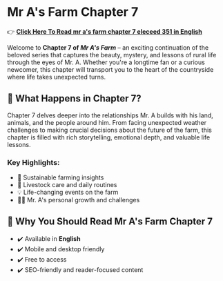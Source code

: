 # Mr A's Farm Chapter 7
👉 **[Click Here To Read  mr a's farm chapter 7 eleceed 351 in English](https://t.acrsmartcam.com/371513/4152?bo=2779,2778,2777,2776,2775&popUnder=true&aff_sub5=SF_006OG000004lmDN)**

Welcome to **Chapter 7 of *Mr A's Farm*** – an exciting continuation of the beloved series that captures the beauty, mystery, and lessons of rural life through the eyes of Mr. A. Whether you're a longtime fan or a curious newcomer, this chapter will transport you to the heart of the countryside where life takes unexpected turns.

## 📖 What Happens in Chapter 7?

Chapter 7 delves deeper into the relationships Mr. A builds with his land, animals, and the people around him. From facing unexpected weather challenges to making crucial decisions about the future of the farm, this chapter is filled with rich storytelling, emotional depth, and valuable life lessons.

### Key Highlights:

* 🌱 Sustainable farming insights
* 🐄 Livestock care and daily routines
* 💡 Life-changing events on the farm
* 👨‍🌾 Mr. A's personal growth and challenges


## 📌 Why You Should Read Mr A's Farm Chapter 7

* ✔️ Available in **English**
* ✔️ Mobile and desktop friendly
* ✔️ Free to access
* ✔️ SEO-friendly and reader-focused content



